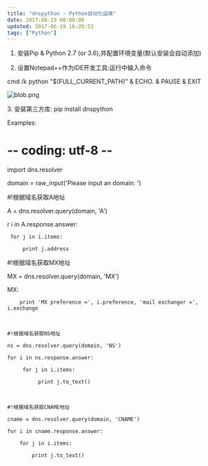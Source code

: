 ```yaml
---
title: "dnspython - Python自动化运维"
date: 2017-06-19 08:00:00
updated: 2017-06-19 16:20:53
tags: ["Python"]
---
```

  1. 安装Pip & Python 2.7 (or 3.6),并配置环境变量(默认安装会自动添加)

  2. 设置Notepad++作为IDE开发工具:运行中输入命令 
 
 
 cmd /k python "$(FULL_CURRENT_PATH)" & ECHO. & PAUSE & EXIT

![blob.png](/uploads/ueditor/php/upload/image/20170619/1497852414.png)

3\. 安装第三方库: pip install dnspython

  

Examples:

 
 
 # -- coding: utf-8 --

 import dns.resolver

 

 domain = raw_input('Please input an domain: ')



 #!根据域名获取A地址

 A = dns.resolver.query(domain, 'A')

r i in A.response.answer:

     for j in i.items:

         print j.address



 #!根据域名获取MX地址

 MX = dns.resolver.query(domain, 'MX')

 MX:

        print 'MX preference =', i.preference, 'mail exchanger =', i.exchange

    

    #!根据域名获取NS地址

    ns = dns.resolver.query(domain, 'NS')

    for i in ns.response.answer:

         for j in i.items:

              print j.to_text()

    

    #!根据域名获取CNAME地址

    cname = dns.resolver.query(domain, 'CNAME')

    for i in cname.response.answer:

        for j in i.items:

            print j.to_text()

  

